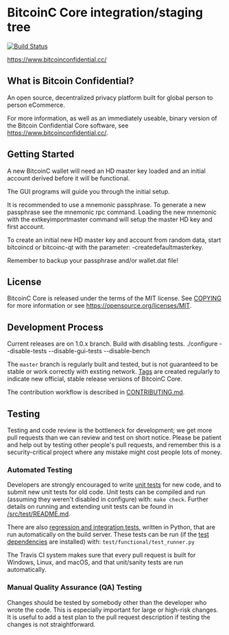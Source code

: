 BitcoinC Core integration/staging tree
=====================================

[![Build Status](https://travis-ci.org/bitcoinc/bitcoinc-core.svg?branch=master)](https://travis-ci.org/bitcoinc/bitcoinc-core)

https://www.bitcoinconfidential.cc/

What is Bitcoin Confidential?
----------------

An open source, decentralized privacy platform
built for global person to person eCommerce.

For more information, as well as an immediately useable, binary version of
the Bitcoin Confidential Core software, see https://www.bitcoinconfidential.cc/.


Getting Started
---------------

A new BitcoinC wallet will need an HD master key loaded and an initial account
derived before it will be functional.

The GUI programs will guide you through the initial setup.

It is recommended to use a mnemonic passphrase.
To generate a new passphrase see the mnemonic rpc command.
Loading the new mnemonic with the extkeyimportmaster command will setup the
master HD key and first account.

To create an initial new HD master key and account from random data, start
bitcoincd or bitcoinc-qt with the parameter: -createdefaultmasterkey.

Remember to backup your passphrase and/or wallet.dat file!

License
-------

BitcoinC Core is released under the terms of the MIT license. See [COPYING](COPYING) for more
information or see https://opensource.org/licenses/MIT.

Development Process
-------------------
Current releases are on 1.0.x branch.  Build with disabling tests.
./configure --disable-tests --disable-gui-tests --disable-bench

The `master` branch is regularly built and tested, but is not guaranteed to be stable or work correctly with exsting network. [Tags](https://github.com/bitcoin-confidential/bitcoinc-core/tags) are created
regularly to indicate new official, stable release versions of BitcoinC Core.

The contribution workflow is described in [CONTRIBUTING.md](CONTRIBUTING.md).

Testing
-------

Testing and code review is the bottleneck for development; we get more pull
requests than we can review and test on short notice. Please be patient and help out by testing
other people's pull requests, and remember this is a security-critical project where any mistake might cost people
lots of money.

### Automated Testing

Developers are strongly encouraged to write [unit tests](src/test/README.md) for new code, and to
submit new unit tests for old code. Unit tests can be compiled and run
(assuming they weren't disabled in configure) with: `make check`. Further details on running
and extending unit tests can be found in [/src/test/README.md](/src/test/README.md).

There are also [regression and integration tests](/test), written
in Python, that are run automatically on the build server.
These tests can be run (if the [test dependencies](/test) are installed) with: `test/functional/test_runner.py`

The Travis CI system makes sure that every pull request is built for Windows, Linux, and macOS, and that unit/sanity tests are run automatically.

### Manual Quality Assurance (QA) Testing

Changes should be tested by somebody other than the developer who wrote the
code. This is especially important for large or high-risk changes. It is useful
to add a test plan to the pull request description if testing the changes is
not straightforward.

